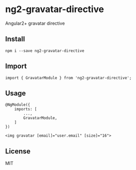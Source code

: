 # ng2-gravatar-directive

Angular2+ gravatar directive

## Install

    npm i --save ng2-gravatar-directive

## Import

    import { GravatarModule } from 'ng2-gravatar-directive';

## Usage

    @NgModule({
        imports: [
            ...,
            GravatarModule,
        ]
    })
    
    <img gravatar [email]="user.email" [size]="16">
    
## License

MIT
